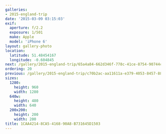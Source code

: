 ```yaml
---
galleries:
- 2015-england-trip
date: '2015-03-09 03:15:03'
exif:
  aperture: f/2.2
  exposure: 1/501
  make: Apple
  model: 'iPhone 6'
layout: gallery-photo
location:
  latitude: 51.48454167
  longitude: -0.604845
next: /gallery/2015-england-trip/65a4a84-662d346f-778c-41ce-8754-90744c250cb3
ordering: 20
previous: /gallery/2015-england-trip/c70b2ac-aa11611a-e379-4053-8457-88a2e4bc36b3
sizes:
  1280:
    height: 960
    width: 1280
  640w:
    height: 480
    width: 640
  200x200:
    height: 200
    width: 200
title: 1CAA4214-8CA5-4168-90A8-B731645D1503
---
```

